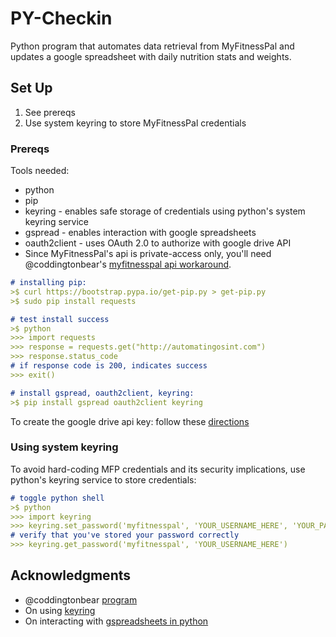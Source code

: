 # PY-Checkin
Python program that automates data retrieval from MyFitnessPal and updates a google spreadsheet with daily nutrition stats and weights. 

## Set Up
1. See prereqs
2. Use system keyring to store MyFitnessPal credentials

### Prereqs
Tools needed:
* python
* pip
* keyring - enables safe storage of credentials using python's system keyring service
* gspread - enables interaction with google spreadsheets
* oauth2client - uses OAuth 2.0 to authorize with google drive API
* Since MyFitnessPal's api is private-access only, you'll need @coddingtonbear's
[myfitnesspal api workaround](https://github.com/coddingtonbear/python-myfitnesspal.git).

```md
# installing pip:
>$ curl https://bootstrap.pypa.io/get-pip.py > get-pip.py
>$ sudo pip install requests

# test install success
>$ python
>>> import requests
>>> response = requests.get("http://automatingosint.com")
>>> response.status_code
# if response code is 200, indicates success
>>> exit()

# install gspread, oauth2client, keyring:
>$ pip install gspread oauth2client keyring
```
To create the google drive api key:
follow these [directions](https://www.twilio.com/blog/2017/02/an-easy-way-to-read-and-write-to-a-google-spreadsheet-in-python.html)

### Using system keyring
To avoid hard-coding MFP credentials and its security implications, use python's keyring service to store credentials:
```md
# toggle python shell
>$ python
>>> import keyring
>>> keyring.set_password('myfitnesspal', 'YOUR_USERNAME_HERE', 'YOUR_PASSWORD_HERE')
# verify that you've stored your password correctly
>>> keyring.get_password('myfitnesspal', 'YOUR_USERNAME_HERE')
```

## Acknowledgments
* @coddingtonbear [program](https://github.com/coddingtonbear/python-myfitnesspal.git)
* On using [keyring](https://alexwlchan.net/2016/11/you-should-use-keyring/)
* On interacting with [gspreadsheets in python](https://www.twilio.com/blog/2017/02/an-easy-way-to-read-and-write-to-a-google-spreadsheet-in-python.html)

